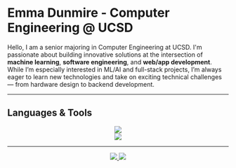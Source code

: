 # Emma Dunmire - Computer Engineering @ UCSD

Hello, I am a senior majoring in Computer Engineering at UCSD. I'm passionate about building innovative solutions at the intersection of **machine learning**, **software engineering**, and **web/app development**. While I’m especially interested in ML/AI and full-stack projects, I’m always eager to learn new technologies and take on exciting technical challenges — from hardware design to backend development.

---

## Languages & Tools
<p align="center">
  <img src="https://skillicons.dev/icons?i=git,nodejs,react,mongodb,androidstudio,vscode" /> <br>
  <img src="https://skillicons.dev/icons?i=html,css,js,c,cpp,js,matlab,py,java,r" />
</p>

---

<div align="center">
  <a href="mailto:emma.dunmire@gmail.com">
    <img src="https://img.shields.io/badge/Gmail-333333?style=for-the-badge&logo=gmail&logoColor=red" />
  </a>
  <a href="https://www.linkedin.com/in/emmadunmire">
    <img src="https://img.shields.io/badge/LinkedIn-0077B5?style=for-the-badge&logo=linkedin&logoColor=white" target="_blank" />
  </a>
</div>
